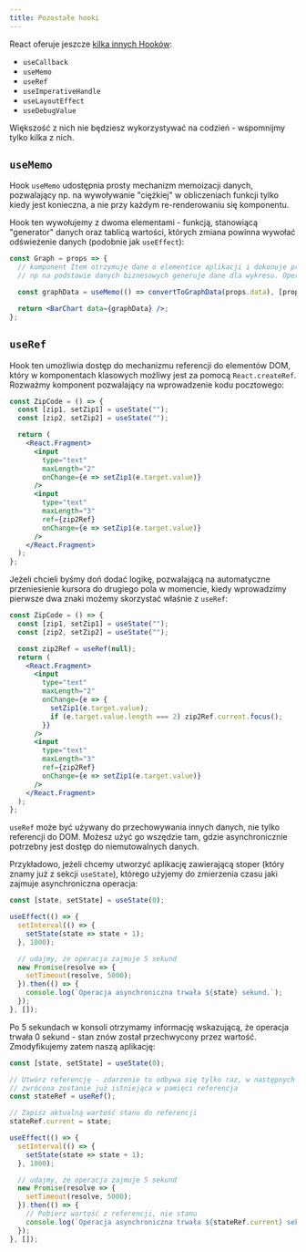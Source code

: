 ```yaml
---
title: Pozostałe hooki
---
```


React oferuje jeszcze [kilka innych Hooków](https://reactjs.org/docs/hooks-reference.html):

- `useCallback`
- `useMemo`
- `useRef`
- `useImperativeHandle`
- `useLayoutEffect`
- `useDebugValue`

Większość z nich nie będziesz wykorzystywać na codzień - wspomnijmy tylko kilka z nich.

## `useMemo`

Hook `useMemo` udostępnia prosty mechanizm memoizacji danych, pozwalający np. na wywoływanie "ciężkiej" w obliczeniach funkcji tylko kiedy jest konieczna, a nie przy każdym re-renderowaniu się komponentu.

Hook ten wywołujemy z dwoma elementami - funkcją, stanowiącą "generator" danych oraz tablicą wartości, których zmiana powinna wywołać odświeżenie danych (podobnie jak `useEffect`):

```jsx
const Graph = props => {
  // komponent Item otrzymuje dane o elementice aplikacji i dokonuje przekształceń,
  // np na podstawie danych biznesowych generuje dane dla wykresu. Operacja taka może być zasobożerna

  const graphData = useMemo(() => convertToGraphData(props.data), [props.data]);

  return <BarChart data={graphData} />;
};
```

## `useRef`

Hook ten umożliwia dostęp do mechanizmu referencji do elementów DOM, który w komponentach klasowych możliwy jest za pomocą `React.createRef`. Rozważmy komponent pozwalający na wprowadzenie kodu pocztowego:

```jsx
const ZipCode = () => {
  const [zip1, setZip1] = useState("");
  const [zip2, setZip2] = useState("");

  return (
    <React.Fragment>
      <input
        type="text"
        maxLength="2"
        onChange={e => setZip1(e.target.value)}
      />
      <input
        type="text"
        maxLength="3"
        ref={zip2Ref}
        onChange={e => setZip1(e.target.value)}
      />
    </React.Fragment>
  );
};
```

Jeżeli chcieli byśmy doń dodać logikę, pozwalającą na automatyczne przeniesienie kursora do drugiego pola w momencie, kiedy wprowadzimy pierwsze dwa znaki możemy skorzystać właśnie z `useRef`:

```jsx
const ZipCode = () => {
  const [zip1, setZip1] = useState("");
  const [zip2, setZip2] = useState("");

  const zip2Ref = useRef(null);
  return (
    <React.Fragment>
      <input
        type="text"
        maxLength="2"
        onChange={e => {
          setZip1(e.target.value);
          if (e.target.value.length === 2) zip2Ref.current.focus();
        }}
      />
      <input
        type="text"
        maxLength="3"
        ref={zip2Ref}
        onChange={e => setZip1(e.target.value)}
      />
    </React.Fragment>
  );
};
```

`useRef` może być używany do przechowywania innych danych, nie tylko referencji do DOM. Możesz użyć go wszędzie tam, gdzie asynchronicznie potrzebny jest dostęp do niemutowalnych danych.

Przykładowo, jeżeli chcemy utworzyć aplikację zawierającą stoper (który znamy już z sekcji `useState`), którego użyjemy do zmierzenia czasu jaki zajmuje asynchroniczna operacja:

```jsx
const [state, setState] = useState(0);

useEffect(() => {
  setInterval(() => {
    setState(state => state + 1);
  }, 1000);

  // udajmy, że operacja zajmuje 5 sekund
  new Promise(resolve => {
    setTimeout(resolve, 5000);
  }).then(() => {
    console.log(`Operacja asynchroniczna trwała ${state} sekund.`);
  });
}, []);
```

Po 5 sekundach w konsoli otrzymamy informację wskazującą, że operacja trwała 0 sekund - stan znów został przechwycony przez wartość. Zmodyfikujemy zatem naszą aplikację:

```jsx
const [state, setState] = useState(0);

// Utwórz referencję - zdarzenie to odbywa się tylko raz, w następnych wywołaniach
// zwrócona zostanie już istniejąca w pamięci referencja
const stateRef = useRef();

// Zapisz aktualną wartość stanu do referencji
stateRef.current = state;

useEffect(() => {
  setInterval(() => {
    setState(state => state + 1);
  }, 1000);

  // udajmy, że operacja zajmuje 5 sekund
  new Promise(resolve => {
    setTimeout(resolve, 5000);
  }).then(() => {
    // Pobierz wartość z referencji, nie stanu
    console.log(`Operacja asynchroniczna trwała ${stateRef.current} sekund.`);
  });
}, []);
```

